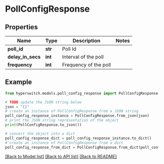 # PollConfigResponse


## Properties

Name | Type | Description | Notes
------------ | ------------- | ------------- | -------------
**poll_id** | **str** | Poll Id | 
**delay_in_secs** | **int** | Interval of the poll | 
**frequency** | **int** | Frequency of the poll | 

## Example

```python
from hyperswitch.models.poll_config_response import PollConfigResponse

# TODO update the JSON string below
json = "{}"
# create an instance of PollConfigResponse from a JSON string
poll_config_response_instance = PollConfigResponse.from_json(json)
# print the JSON string representation of the object
print(PollConfigResponse.to_json())

# convert the object into a dict
poll_config_response_dict = poll_config_response_instance.to_dict()
# create an instance of PollConfigResponse from a dict
poll_config_response_from_dict = PollConfigResponse.from_dict(poll_config_response_dict)
```
[[Back to Model list]](../README.md#documentation-for-models) [[Back to API list]](../README.md#documentation-for-api-endpoints) [[Back to README]](../README.md)


